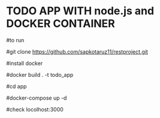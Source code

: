# TODO APP WITH node.js and DOCKER CONTAINER


#to run



#git clone https://github.com/sapkotaruz11/restproject.git


#install docker 

#docker build . -t todo_app

#cd app

#docker-compose up -d

#check locolhost:3000
